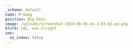 ```yaml
---
_schema: default
name: M Dawg
position: Big boss
image: /uploads/screenshot-2024-06-05-at-3-03-03-pm.png
blurb: LOL, was alright
seo:
  no_index: false
---
```


